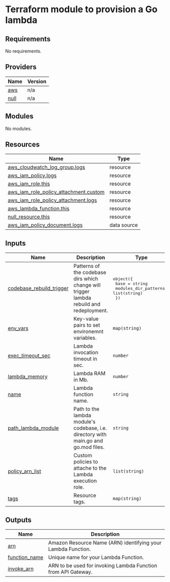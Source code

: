 #  Terraform module to provision a Go lambda

<!-- BEGIN_TF_DOCS -->
## Requirements

No requirements.

## Providers

| Name | Version |
|------|---------|
| <a name="provider_aws"></a> [aws](#provider\_aws) | n/a |
| <a name="provider_null"></a> [null](#provider\_null) | n/a |

## Modules

No modules.

## Resources

| Name | Type |
|------|------|
| [aws_cloudwatch_log_group.logs](https://registry.terraform.io/providers/hashicorp/aws/latest/docs/resources/cloudwatch_log_group) | resource |
| [aws_iam_policy.logs](https://registry.terraform.io/providers/hashicorp/aws/latest/docs/resources/iam_policy) | resource |
| [aws_iam_role.this](https://registry.terraform.io/providers/hashicorp/aws/latest/docs/resources/iam_role) | resource |
| [aws_iam_role_policy_attachment.custom](https://registry.terraform.io/providers/hashicorp/aws/latest/docs/resources/iam_role_policy_attachment) | resource |
| [aws_iam_role_policy_attachment.logs](https://registry.terraform.io/providers/hashicorp/aws/latest/docs/resources/iam_role_policy_attachment) | resource |
| [aws_lambda_function.this](https://registry.terraform.io/providers/hashicorp/aws/latest/docs/resources/lambda_function) | resource |
| [null_resource.this](https://registry.terraform.io/providers/hashicorp/null/latest/docs/resources/resource) | resource |
| [aws_iam_policy_document.logs](https://registry.terraform.io/providers/hashicorp/aws/latest/docs/data-sources/iam_policy_document) | data source |

## Inputs

| Name | Description | Type | Default | Required |
|------|-------------|------|---------|:--------:|
| <a name="input_codebase_rebuild_trigger"></a> [codebase\_rebuild\_trigger](#input\_codebase\_rebuild\_trigger) | Patterns of the codebase dirs which change will trigger lambda rebuild and redeployment. | <pre>object({<br>    base                 = string<br>    modules_dir_patterns = list(string)<br>  })</pre> | `null` | no |
| <a name="input_env_vars"></a> [env\_vars](#input\_env\_vars) | Key-value pairs to set environemnt variables. | `map(string)` | `{}` | no |
| <a name="input_exec_timeout_sec"></a> [exec\_timeout\_sec](#input\_exec\_timeout\_sec) | Lambda invocation timeout in sec. | `number` | `30` | no |
| <a name="input_lambda_memory"></a> [lambda\_memory](#input\_lambda\_memory) | Lambda RAM in Mb. | `number` | `256` | no |
| <a name="input_name"></a> [name](#input\_name) | Lambda function name. | `string` | n/a | yes |
| <a name="input_path_lambda_module"></a> [path\_lambda\_module](#input\_path\_lambda\_module) | Path to the lambda module's codebase, i.e. directory with main.go and go.mod files. | `string` | n/a | yes |
| <a name="input_policy_arn_list"></a> [policy\_arn\_list](#input\_policy\_arn\_list) | Custom policies to attache to the Lambda execution role. | `list(string)` | `[]` | no |
| <a name="input_tags"></a> [tags](#input\_tags) | Resource tags. | `map(string)` | `{}` | no |

## Outputs

| Name | Description |
|------|-------------|
| <a name="output_arn"></a> [arn](#output\_arn) | Amazon Resource Name (ARN) identifying your Lambda Function. |
| <a name="output_function_name"></a> [function\_name](#output\_function\_name) | Unique name for your Lambda Function. |
| <a name="output_invoke_arn"></a> [invoke\_arn](#output\_invoke\_arn) | ARN to be used for invoking Lambda Function from API Gateway. |
<!-- END_TF_DOCS -->
